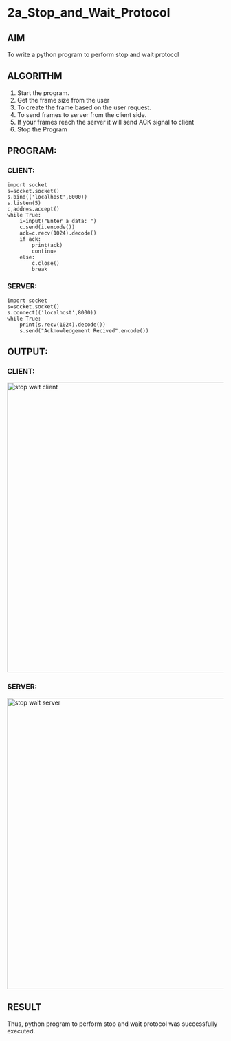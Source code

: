 # 2a_Stop_and_Wait_Protocol
## AIM 
To write a python program to perform stop and wait protocol
## ALGORITHM
1. Start the program.
2. Get the frame size from the user
3. To create the frame based on the user request.
4. To send frames to server from the client side.
5. If your frames reach the server it will send ACK signal to client
6. Stop the Program
## PROGRAM:
### CLIENT:
```
import socket
s=socket.socket()
s.bind(('localhost',8000))
s.listen(5)
c,addr=s.accept()
while True:
    i=input("Enter a data: ")
    c.send(i.encode())
    ack=c.recv(1024).decode()
    if ack:
        print(ack)
        continue
    else:
        c.close()
        break
```
### SERVER:
```
import socket
s=socket.socket()
s.connect(('localhost',8000))
while True:
    print(s.recv(1024).decode())
    s.send("Acknowledgement Recived".encode())
```
## OUTPUT:
### CLIENT:
<img width="674" alt="stop   wait client" src="https://github.com/Ganesh23013987/2a_Stop_and_Wait_Protocol/assets/147473768/91e9da24-94d4-4931-b085-f583a8ce7cfc">

### SERVER:
<img width="677" alt="stop   wait server" src="https://github.com/Ganesh23013987/2a_Stop_and_Wait_Protocol/assets/147473768/947c7b7f-de7d-48ad-b138-b7a5a901a28b">


## RESULT
Thus, python program to perform stop and wait protocol was successfully executed.
